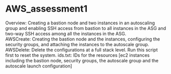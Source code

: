 # AWS_assessment1
   Overview: Creating a bastion node and two instances in an autoscaling group and enabling SSH access from bastion to all instances in the ASG and two-way SSH access among all the instances in the ASG.  
   AWSCreate: Creating the bastion node and the instances, configuring the security groups, and attaching the instances to the autoscale group.  
   AWSDelete: Delete the configurations at a full stack level. Run this script first to reset the system.
   ids.txt: IDs for the resources [ec2 instances including the bastion node, security groups, the autoscale group and the autoscale launch configuration]  
   
